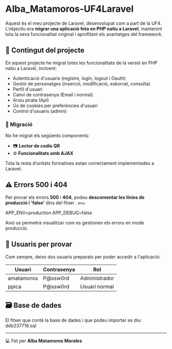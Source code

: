# Alba_Matamoros-UF4Laravel

Aquest és el meu projecte de Laravel, desenvolupat com a part de la UF4. L'objectiu era **migrar una aplicació feta en PHP natiu a Laravel**, mantenint tota la seva funcionalitat original i aprofitant els avantatges del framework.

## 📁 Contingut del projecte

En aquest projecte he migrat totes les funcionalitats de la versió en PHP natiu a Laravel, incloent:

- Autenticació d'usuaris (registre, login, logout i Oauth)
- Gestió de personatges (inserció, modificació, esborrat, consulta)
- Perfil d'usuari
- Canvi de contrasenya (Email i normal)
- Arxiu pirata (Api)
- Ús de cookies per preferències d'usuari
- Control d'usuaris (admin)

### 🧩 Migració

No he migrat els següents components:

- 📷 **Lector de codis QR**
- ⚙️ **Funcionalitats amb AJAX**

Tota la resta d’unitats formatives estan correctament implementades a Laravel.

## ⚠️ Errors 500 i 404

Per provar els errors **500** i **404**, podeu **descomentar les línies de producció i 'false'** dins del fitxer `.env`.

APP_ENV=production
APP_DEBUG=false

Això us permetrà visualitzar com es gestionen els errors en mode producció.

## 🔐 Usuaris per provar

Com sempre, deixo dos usuaris preparats per poder accedir a l'aplicació:

| Usuari      | Contrasenya | Rol            |
|-------------|-------------|----------------|
| amatamoros  | P@ssw0rd    | Administrador  |
| ppica       | P@ssw0rd    | Usuari normal  |

## 🗃️ Base de dades

El fitxer que conté la base de dades i que podeu importar es diu: ddb237716.sql

---

💻 Fet per **Alba Matamoros Morales**


